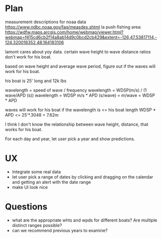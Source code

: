 # Plan

measurement descriptions for noaa data https://www.ndbc.noaa.gov/faq/measdes.shtml
la push fishing area: https://wdfw.maps.arcgis.com/home/webmap/viewer.html?webmap=f415cd6cb2f14a8ab14d9c0bcd2cb429&extent=-126,47.53817114,-124.320018352,48.164183106

lamont cares about yoy data. certain wave height to wave distance ratios don't work for his boat.

based on wave height and average wave period, figure out if the waves will work for his boat.

his boat is 25' long and 12k lbs

wavelength = speed of wave / frequency
wavelength = WDSP(m/s) / (1 wave/APD (s)) 
wavelength = WDSP m/s * APD (s/wave) = m/wave  = WDSP * APD

waves will work for his boat if the wavelength is <= his boat length
WDSP * APD <= 25'*.3048 = 7.62m

I think I don't know the relationship between wave height, distance, that works for his boat.

For each day and year, let user pick a year and show predictions.


# UX

- Integrate some real data
- let user pick a range of dates by clicking and dragging on the calendar and getting an alert with the date range
- make UI look nice

# Questions

- what are the appropriate whts and wpds for different boats? Are multiple distinct ranges possible?
- can we recommend previous years to examine?